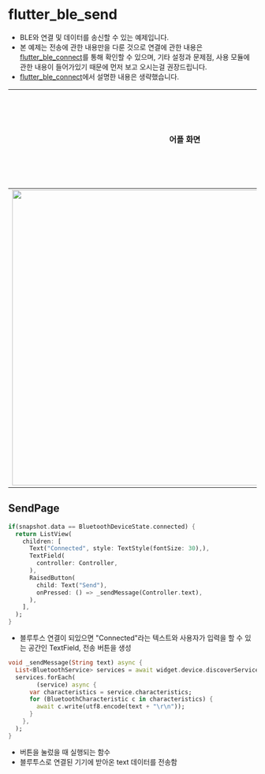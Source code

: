 # flutter_ble_send

- BLE와 연결 및 데이터를 송신할 수 있는 예제입니다.
- 본 예제는 전송에 관한 내용만을 다룬 것으로 연결에 관한 내용은 [flutter_ble_connect](https://github.com/OOGEE/Flutter/tree/master/flutter_BlueTooth/flutter_ble_connect)를 통해 확인할 수 있으며, 기타 설정과 문제점, 사용 모듈에 관한 내용이 들어가있기 때문에 먼저 보고 오시는걸 권장드립니다.
- [flutter_ble_connect](https://github.com/OOGEE/Flutter/tree/master/flutter_BlueTooth/flutter_ble_connect)에서 설명한 내용은 생략했습니다.

어플 화면 | 아두이노 시리얼 창 |
:---:|:---:|
<img width="700" height="600" src="https://user-images.githubusercontent.com/46275549/100812240-e73da580-347f-11eb-9880-d57b3a392fe8.jpg"/> | <img src="https://user-images.githubusercontent.com/46275549/100812244-e86ed280-347f-11eb-8fc5-ec3f2c986b76.png"/>

## SendPage
~~~dart
if(snapshot.data == BluetoothDeviceState.connected) {
  return ListView(
    children: [
      Text("Connected", style: TextStyle(fontSize: 30),),
      TextField(
        controller: Controller,
      ),
      RaisedButton(
        child: Text("Send"),
        onPressed: () => _sendMessage(Controller.text),
      ),
    ],
  );
}
~~~
- 블루투스 연결이 되있으면 "Connected"라는 텍스트와 사용자가 입력을 할 수 있는 공간인 TextField, 전송 버튼을 생성

~~~dart
void _sendMessage(String text) async {
  List<BluetoothService> services = await widget.device.discoverServices();
  services.forEach(
        (service) async {
      var characteristics = service.characteristics;
      for (BluetoothCharacteristic c in characteristics) {
        await c.write(utf8.encode(text + "\r\n"));
      }
    },
  );
}
~~~
- 버튼을 눌렀을 때 실행되는 함수
- 블루투스로 연결된 기기에 받아온 text 데이터를 전송함